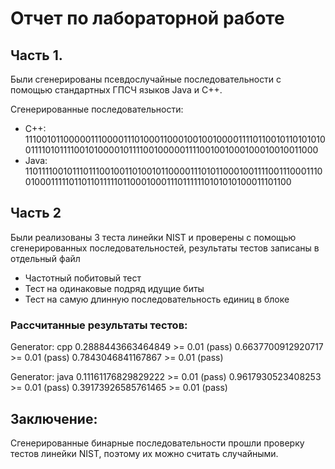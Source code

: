 # Отчет по лабораторной работе

## Часть 1.

Были сгенерированы псевдослучайные последовательности с помощью стандартных ГПСЧ языков Java и C++.

Сгенерированные последовательности:

- C++:
    11100101100000111000011101000110001001001000011110110010110101010011110101111001010000101111001000001111001001000100010010011000
- Java:
    11011110010111011100100110100101100001110101100010011110011100011100100011111011011011111011000100011101111110101010100011101100

## Часть 2
Были реализованы 3 теста линейки NIST и проверены с помощью сгенерированных последовательностей, результаты тестов записаны в отдельный файл
- Частотный побитовый тест
- Тест на одинаковые подряд идущие биты
- Тест на самую длинную последовательность единиц в блоке

### Рассчитанные результаты тестов:
Generator: cpp
0.2888443663464849  >= 0.01 (pass)
0.6637700912920717 >= 0.01 (pass)
0.7843046841167867  >= 0.01 (pass)

Generator: java
0.11161176829829222  >= 0.01 (pass)
0.9617930523408253  >= 0.01 (pass)
0.39173926585761465  >= 0.01 (pass)

## Заключение:
Сгенерированные бинарные последовательности прошли проверку тестов линейки NIST, поэтому их можно считать случайными.